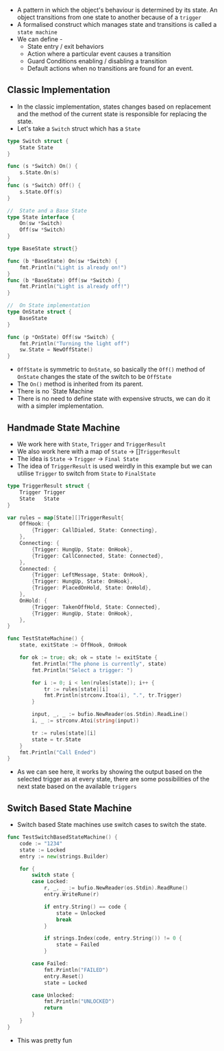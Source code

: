 - A pattern in which the object's behaviour is determined by its state. An object transitions from one state to another because of a `trigger`
- A formalised construct which manages state and transitions is called a `state machine`
- We can define - 
	- State entry / exit behaviors
	- Action where a particular event causes a transition
	- Guard Conditions enabling / disabling a transition
	- Default actions when no transitions are found for an event.

## Classic Implementation

- In the classic implementation, states changes based on replacement and the method of the current state is responsible  for replacing the state.
- Let's take a `Switch` struct which has a `State`

```go
type Switch struct {
	State State
}

func (s *Switch) On() {
	s.State.On(s)
}
func (s *Switch) Off() {
	s.State.Off(s)
}

//  State and a Base State
type State interface {
	On(sw *Switch)
	Off(sw *Switch)
}

type BaseState struct{}

func (b *BaseState) On(sw *Switch) {
	fmt.Println("Light is already on!")
}
func (b *BaseState) Off(sw *Switch) {
	fmt.Println("Light is already off!")
}

//  On State implementation
type OnState struct {
	BaseState
}

func (p *OnState) Off(sw *Switch) {
	fmt.Println("Turning the light off")
	sw.State = NewOffState()
}

```

- `OffState` is symmetric to `OnState`, so basically the `Off()` method of `OnState` changes the state of the switch to be `OffState`
- The `On()` method is inherited from its parent.
- There is no `State Machine 
- There is no need to define state with expensive structs, we can do it with a simpler implementation.

## Handmade State Machine

- We work here with `State`, `Trigger` and `TriggerResult`
- We also work here with a map of `State` -> []`TriggerResult`
- The idea is `State` -> `Trigger` -> `Final State`
- The idea of `TriggerResult` is used weirdly in this example but we can utilise `Trigger` to switch from `State` to `FinalState`
```go
type TriggerResult struct {
	Trigger Trigger
	State   State
}

var rules = map[State][]TriggerResult{
	OffHook: {
		{Trigger: CallDialed, State: Connecting},
	},
	Connecting: {
		{Trigger: HungUp, State: OnHook},
		{Trigger: CallConnected, State: Connected},
	},
	Connected: {
		{Trigger: LeftMessage, State: OnHook},
		{Trigger: HungUp, State: OnHook},
		{Trigger: PlacedOnHold, State: OnHold},
	},
	OnHold: {
		{Trigger: TakenOffHold, State: Connected},
		{Trigger: HungUp, State: OnHook},
	},
}

func TestStateMachine() {
	state, exitState := OffHook, OnHook

	for ok := true; ok; ok = state != exitState {
		fmt.Println("The phone is currently", state)
		fmt.Println("Select a trigger: ")

		for i := 0; i < len(rules[state]); i++ {
			tr := rules[state][i]
			fmt.Println(strconv.Itoa(i), ".", tr.Trigger)
		}

		input, _, _ := bufio.NewReader(os.Stdin).ReadLine()
		i, _ := strconv.Atoi(string(input))

		tr := rules[state][i]
		state = tr.State
	}
	fmt.Println("Call Ended")
}

```
- As we can see here, it works by showing the output based on the selected trigger as at every state, there are some possibilities of the next state based on the available `triggers`

## Switch Based State Machine

- Switch based State machines use switch cases to switch the state.

```go
func TestSwitchBasedStateMachine() {
	code := "1234"
	state := Locked
	entry := new(strings.Builder)

	for {
		switch state {
		case Locked:
			r, _, _ := bufio.NewReader(os.Stdin).ReadRune()
			entry.WriteRune(r)

			if entry.String() == code {
				state = Unlocked
				break
			}

			if strings.Index(code, entry.String()) != 0 {
				state = Failed
			}

		case Failed:
			fmt.Println("FAILED")
			entry.Reset()
			state = Locked

		case Unlocked:
			fmt.Println("UNLOCKED")
			return
		}
	}
}
```

- This was pretty fun